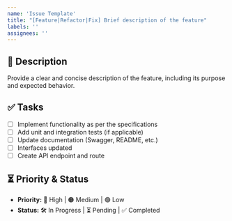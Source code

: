 ```yaml
---
name: 'Issue Template'
title: "[Feature|Refactor|Fix] Brief description of the feature"
labels: ''
assignees: ''
---
```


## 📌 **Description**

Provide a clear and concise description of the feature, including its purpose and expected behavior.

## ✅ **Tasks**

- [ ] Implement functionality as per the specifications
- [ ] Add unit and integration tests (if applicable)
- [ ] Update documentation (Swagger, README, etc.)
- [ ] Interfaces updated
- [ ] Create API endpoint and route

## ⏳ **Priority & Status**

- **Priority:** 🔴 High | 🟠 Medium | 🟢 Low
- **Status:** 🛠 In Progress | ⏳ Pending | ✅ Completed

